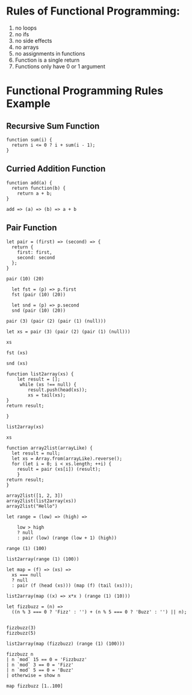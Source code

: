 # Rules of Functional Programming:
1. no loops
2. no ifs
3. no side effects 
4. no arrays 
5. no assignments in functions
6. Function is a single return
7. Functions only have 0 or 1 argument


# Functional Programming Rules Example


## Recursive Sum Function
```
function sum(i) {
  return i <= 0 ? i + sum(i - 1);
}

```

## Curried Addition Function

```
function add(a) {
  return function(b) {
    return a + b;
}

add => (a) => (b) => a + b 

```

## Pair Function

```
let pair = (first) => (second) => {
  return { 
    first: first,
    second: second 
  };
}

pair (10) (20)

  let fst = (p) => p.first
  fst (pair (10) (20))
  
  let snd = (p) => p.second
  snd (pair (10) (20))

pair (3) (pair (2) (pair (1) (null)))

let xs = pair (3) (pair (2) (pair (1) (null)))

xs

fst (xs)

snd (xs)

function list2array(xs) {
    let result = [];
     while (xs !== null) {
        result.push(head(xs));
        xs = tail(xs);
}
return result;

}

list2array(xs)

xs

function array2list(arrayLike) {
  let result = null;
  let xs = Array.from(arrayLike).reverse();
  for (let i = 0; i < xs.length; ++i) {
    result = pair (xs[i]) (result);
    }
return result;
}

array2list([1, 2, 3])
array2list(list2array(xs))
array2list("Hello")

let range = (low) => (high) =>

    low > high
    ? null
    : pair (low) (range (low + 1) (high))

range (1) (100)

list2array(range (1) (100))

let map = (f) => (xs) =>
  xs === null
  ? null
  : pair (f (head (xs))) (map (f) (tail (xs)));

list2array(map ((x) => x*x ) (range (1) (10)))

let fizzbuzz = (n) =>
  ((n % 3 === 0 ? 'Fizz' : '') + (n % 5 === 0 ? 'Buzz' : '') || n);


fizzbuzz(3)
fizzbuzz(5)

list2array(map (fizzbuzz) (range (1) (100)))

```

```
fizzbuzz n
| n `mod` 15 == 0 = 'Fizzbuzz'
| n `mod` 3 == 0 = 'Fizz'
| n `mod` 5 == 0 = 'Buzz'
| otherwise = show n

map fizzbuzz [1..100]
```

  
  

